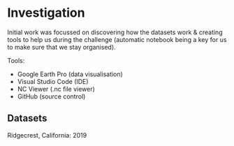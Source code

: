 # Investigation
Initial work was focussed on discovering how the datasets work & creating tools to help us during the challenge (automatic notebook being a key for us to make sure that we stay organised).

Tools:
- Google Earth Pro (data visualisation)
- Visual Studio Code (IDE)
- NC Viewer (.nc file viewer)
- GitHub (source control)

## Datasets
Ridgecrest, California: 2019